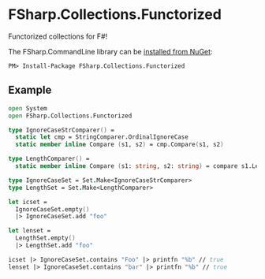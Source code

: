 FSharp.Collections.Functorized
==============================

Functorized collections for F#!

The FSharp.CommandLine library can be [installed from NuGet](https://www.nuget.org/packages/FSharp.Collections.Functorized):

```
PM> Install-Package FSharp.Collections.Functorized
```

## Example

```fsharp
open System
open FSharp.Collections.Functorized

type IgnoreCaseStrComparer() =
  static let cmp = StringComparer.OrdinalIgnoreCase
  static member inline Compare (s1, s2) = cmp.Compare(s1, s2)

type LengthComparer() =
  static member inline Compare (s1: string, s2: string) = compare s1.Length s2.Length

type IgnoreCaseSet = Set.Make<IgnoreCaseStrComparer>
type LengthSet = Set.Make<LengthComparer>

let icset =
  IgnoreCaseSet.empty()
  |> IgnoreCaseSet.add "foo"

let lenset =
  LengthSet.empty()
  |> LengthSet.add "foo"

icset |> IgnoreCaseSet.contains "Foo" |> printfn "%b" // true
lenset |> IgnoreCaseSet.contains "bar" |> printfn "%b" // true
```